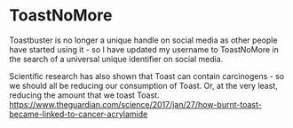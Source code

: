 # ToastNoMore

Toastbuster is no longer a unique handle on social media as other people have started using it - so I have updated my username to ToastNoMore in the search of a universal unique identifier on social media. 

Scientific research has also shown that Toast can contain carcinogens - so we should all be reducing our consumption of Toast. Or, at the very least, reducing the amount that we toast Toast. https://www.theguardian.com/science/2017/jan/27/how-burnt-toast-became-linked-to-cancer-acrylamide 

